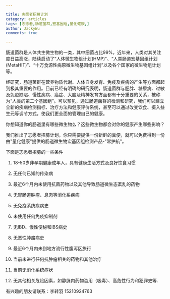 ```yaml
---

title: 志愿者招募计划
category: articles
tags: [志愿者,肠道菌群,宏基因组,量化健康,]
author: JackyWu
comments: true

---
```


肠道菌群是人体共生微生物的一类，其中细菌占比99%，近年来，人类对其关注度日益高涨，陆续启动了“人体微生物组计划(HMP)"、“人类肠道宏基因组计划(MetaHIT)”、“十万食源性病原微生物基因组计划”以及各个国家的微生物组计划等。

经研究，肠道菌群在营养物质代谢、人体自身发育、免疫及疾病的产生等方面都起到极其重要的作用。目前已经有明确的研究表明，肠道菌群与肥胖、糖尿病、过敏及免疫缺陷、慢性疾病、癌症、大脑及精神发育方面都有十分重要的关系，被称为“人类的第二个基因组”。可以预见，通过肠道菌群的检测和研究，我们可以建立全新的疾病检测指标、治疗方法和健康评价系统，甚至可以通过改变饮食、摄入益生元等调节方式，使我们更全面的管理自己的健康。

你想知道你的肠道里有哪些微生物么？这些微生物都会对你的健康产生哪些影响？

我们推出了志愿者招募计划，你只需要提供一份新鲜的粪便，就可以免费得到一份由"量化健康"提供的肠道微生物宏基因组检测产品-"常护航"。

下面是志愿者招募的一些条件

1)   18-50岁非孕期健康成年人，具有健康生活方式及良好饮食习惯

2)   无任何已知的传染病

3)   最近6个月内未使用抗菌药物以及其他导致肠道微生态紊乱的药物

4)   无胃肠道肿瘤、息肉等消化系疾病

5)   无免疫系统疾病史

6)   未使用任何免疫抑制剂

7)   无IBD、慢性便秘和IBS病史

8)   无恶性肿瘤病史

9)   最近6个月内未到地方流行性腹泻区旅行

10)  当前未进行任何抗肿瘤相关的药物和其他治疗

11)  当前无消化系统症状

12)  无其他相关危险因素，如静脉内药物滥用（吸毒）、高危性行为和犯罪史等.

有兴趣的朋友请联系：李转羽 15210924763